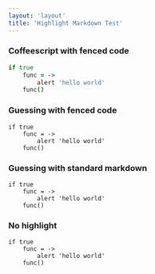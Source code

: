 ```yaml
---
layout: 'layout'
title: 'Highlight Markdown Test'
---
```


### Coffeescript with fenced code

``` coffeescript
if true
	func = ->
		alert 'hello world'
	func()
```


### Guessing with fenced code

```
if true
	func = ->
		alert 'hello world'
	func()
```

### Guessing with standard markdown

	if true
		func = ->
			alert 'hello world'
		func()


### No highlight

``` nohighlight
if true
	func = ->
		alert 'hello world'
	func()
```